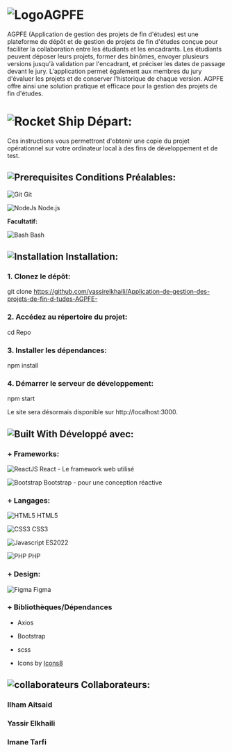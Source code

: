 # ![Logo](https://img.icons8.com/ios-filled/50/40C057/student-center.png)AGPFE

AGPFE (Application de gestion des projets de fin d'études) est une plateforme de dépôt et de gestion de projets de fin d'études conçue pour faciliter la collaboration entre les étudiants et les encadrants. Les étudiants peuvent déposer leurs projets, former des binômes, envoyer plusieurs versions jusqu'à validation par l'encadrant, et préciser les dates de passage devant le jury. L'application permet également aux membres du jury d'évaluer les projets et de conserver l'historique de chaque version. AGPFE offre ainsi une solution pratique et efficace pour la gestion des projets de fin d'études.

# ![Rocket Ship](https://img.icons8.com/ios-filled/30/21a366/rocket.png) Départ: 

Ces instructions vous permettront d'obtenir une copie du projet opérationnel sur votre ordinateur local à des fins de développement et de test.

## ![Prerequisites](https://img.icons8.com/glyph-neue/30/21a366/requirements.png) Conditions Préalables: 

![Git](https://img.icons8.com/color/30/null/git.png) Git

![NodeJs](https://img.icons8.com/fluency/30/null/node-js.png) Node.js

**Facultatif:**

![Bash](https://img.icons8.com/color/30/null/command-line.png) Bash

## ![Installation](https://img.icons8.com/external-sbts2018-solid-sbts2018/30/21a366/external-install-basic-ui-elements-2.3-sbts2018-solid-sbts2018.png) Installation: 

### 1. Clonez le dépôt:

git clone https://github.com/yassirelkhaili/Application-de-gestion-des-projets-de-fin-d-tudes-AGPFE-

### 2. Accédez au répertoire du projet:

cd Repo

### 3. Installer les dépendances:

npm install

### 4. Démarrer le serveur de développement:

npm start

Le site sera désormais disponible sur http://localhost:3000.

## ![Built With](https://img.icons8.com/external-basicons-solid-edtgraphics/30/21a366/external-Source-code-files-basicons-solid-edtgraphics-3.png) Développé avec:

### + Frameworks:

![ReactJS](https://img.icons8.com/color/30/null/react-native.png) React - Le framework web utilisé

![Bootstrap](https://img.icons8.com/color/30/null/bootstrap.png) Bootstrap - pour une conception réactive 

### + Langages:

![HTML5](https://img.icons8.com/color/30/null/html-5--v1.png) HTML5

![CSS3](https://img.icons8.com/color/30/null/css3.png) CSS3

![Javascript](https://img.icons8.com/color/30/null/javascript--v1.png) ES2022

![PHP](https://img.icons8.com/offices/30/null/php-logo.png) PHP

### + Design:

![Figma](https://img.icons8.com/fluency/30/null/figma.png) Figma

### + Bibliothèques/Dépendances

* Axios

* Bootstrap

* scss

* Icons by <a href="https://icons8.com">Icons8</a>

## ![collaborateurs](https://img.icons8.com/pastel-glyph/30/40C057/groups--v4.png) Collaborateurs: 

### Ilham Aitsaid

### Yassir Elkhaili 

### Imane Tarfi 
